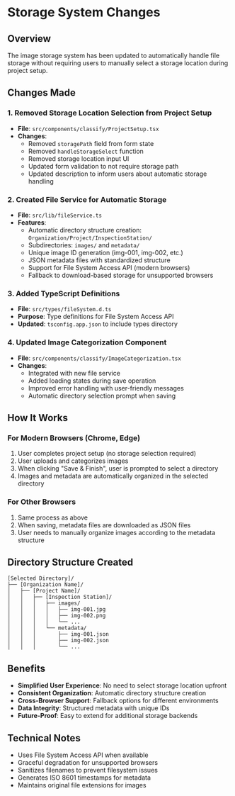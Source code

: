 # Storage System Changes

## Overview
The image storage system has been updated to automatically handle file storage without requiring users to manually select a storage location during project setup.

## Changes Made

### 1. Removed Storage Location Selection from Project Setup
- **File**: `src/components/classify/ProjectSetup.tsx`
- **Changes**: 
  - Removed `storagePath` field from form state
  - Removed `handleStorageSelect` function
  - Removed storage location input UI
  - Updated form validation to not require storage path
  - Updated description to inform users about automatic storage handling

### 2. Created File Service for Automatic Storage
- **File**: `src/lib/fileService.ts`
- **Features**:
  - Automatic directory structure creation: `Organization/Project/InspectionStation/`
  - Subdirectories: `images/` and `metadata/`
  - Unique image ID generation (img-001, img-002, etc.)
  - JSON metadata files with standardized structure
  - Support for File System Access API (modern browsers)
  - Fallback to download-based storage for unsupported browsers

### 3. Added TypeScript Definitions
- **File**: `src/types/fileSystem.d.ts`
- **Purpose**: Type definitions for File System Access API
- **Updated**: `tsconfig.app.json` to include types directory

### 4. Updated Image Categorization Component
- **File**: `src/components/classify/ImageCategorization.tsx`
- **Changes**:
  - Integrated with new file service
  - Added loading states during save operation
  - Improved error handling with user-friendly messages
  - Automatic directory selection prompt when saving

## How It Works

### For Modern Browsers (Chrome, Edge)
1. User completes project setup (no storage selection required)
2. User uploads and categorizes images
3. When clicking "Save & Finish", user is prompted to select a directory
4. Images and metadata are automatically organized in the selected directory

### For Other Browsers
1. Same process as above
2. When saving, metadata files are downloaded as JSON files
3. User needs to manually organize images according to the metadata structure

## Directory Structure Created
```
[Selected Directory]/
├── [Organization Name]/
│   ├── [Project Name]/
│   │   ├── [Inspection Station]/
│   │   │   ├── images/
│   │   │   │   ├── img-001.jpg
│   │   │   │   ├── img-002.png
│   │   │   │   └── ...
│   │   │   └── metadata/
│   │   │       ├── img-001.json
│   │   │       ├── img-002.json
│   │   │       └── ...
```

## Benefits
- **Simplified User Experience**: No need to select storage location upfront
- **Consistent Organization**: Automatic directory structure creation
- **Cross-Browser Support**: Fallback options for different environments
- **Data Integrity**: Structured metadata with unique IDs
- **Future-Proof**: Easy to extend for additional storage backends

## Technical Notes
- Uses File System Access API when available
- Graceful degradation for unsupported browsers
- Sanitizes filenames to prevent filesystem issues
- Generates ISO 8601 timestamps for metadata
- Maintains original file extensions for images 